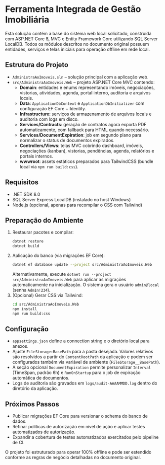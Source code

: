 # Ferramenta Integrada de Gestão Imobiliária

Esta solução contém a base do sistema web local solicitado, construída com ASP.NET Core 8, MVC e Entity Framework Core utilizando SQL Server LocalDB. Todos os módulos descritos no documento original possuem entidades, serviços e telas iniciais para operação offline em rede local.

## Estrutura do Projeto

- `AdministraAoImoveis.sln` – solução principal com a aplicação web.
- `src/AdministraAoImoveis.Web` – projeto ASP.NET Core MVC contendo:
  - **Domain**: entidades e enums representando imóveis, negociações, vistorias, atividades, agenda, portal interno, auditoria e arquivos locais.
  - **Data**: `ApplicationDbContext` e `ApplicationDbInitializer` com configuração EF Core + Identity.
  - **Infrastructure**: serviços de armazenamento de arquivos locais e auditoria com logs em disco.
  - **Services/Contracts**: geração de contratos agora exporta PDF automaticamente, com fallback para HTML quando necessário.
  - **Services/DocumentExpiration**: job em segundo plano para normalizar o status de documentos expirados.
  - **Controllers/Views**: telas MVC cobrindo dashboard, imóveis, negociações (kanban), vistorias, pendências, agenda, relatórios e portais internos.
  - **wwwroot**: assets estáticos preparados para TailwindCSS (bundle local via `npm run build:css`).

## Requisitos

- .NET SDK 8.0
- SQL Server Express LocalDB (instalado no host Windows)
- Node.js (opcional, apenas para recompilar o CSS com Tailwind)

## Preparação do Ambiente

1. Restaurar pacotes e compilar:
   ```bash
   dotnet restore
   dotnet build
   ```
2. Aplicação do banco (via migrações EF Core):
   ```bash
   dotnet ef database update --project src/AdministraAoImoveis.Web
   ```
   Alternativamente, execute `dotnet run --project src/AdministraAoImoveis.Web` para aplicar as migrações automaticamente na inicialização. O sistema gera o usuário `admin@local` (senha `Adm1n!234`).
3. (Opcional) Gerar CSS via Tailwind:
   ```bash
   cd src/AdministraAoImoveis.Web
   npm install
   npm run build:css
   ```

## Configuração

- `appsettings.json` define a connection string e o diretório local para anexos.
- Ajuste `FileStorage:BasePath` para a pasta desejada. Valores relativos são resolvidos a partir do `ContentRootPath` da aplicação e podem ser configurados também via variável de ambiente (`FileStorage__BasePath`).
- A seção opcional `DocumentExpiration` permite personalizar `Interval` (TimeSpan, padrão 6h) e `RunOnStartup` para o job de expiração automática de documentos.
- Logs de auditoria são gravados em `logs/audit-AAAAMMDD.log` dentro do diretório da aplicação.

## Próximos Passos

- Publicar migrações EF Core para versionar o schema do banco de dados.
- Refinar políticas de autorização em nível de ação e aplicar testes automatizados de autorização.
- Expandir a cobertura de testes automatizados exercitados pelo pipeline de CI.

O projeto foi estruturado para operar 100% offline e pode ser estendido conforme as regras de negócio detalhadas no documento original.
